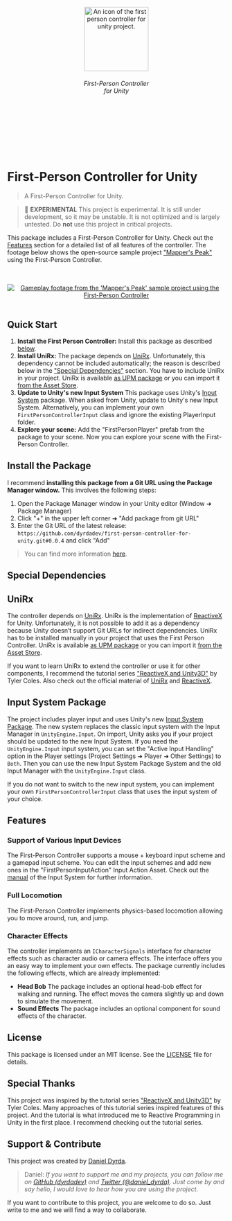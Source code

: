 <br>
<br>
<br>
<br>
<br>
<br>
<div align=center>
<a href="https://github.com/dyrdadev/first-person-controller-for-unit">
    <img src="./Media/icon.png" alt="An icon of the first person controller for unity project." width="148px"/>
</a>
</div>
<h6 align=center>
    First-Person Controller <br/> for Unity
</h6>
<br>
<br>
<br>
<br>
<br>
<br>

# First-Person Controller for Unity

> A First-Person Controller for Unity.

> 🧪 **EXPERIMENTAL** This project is experimental. It is still under development, so it may be unstable. It is not optimized and is largely untested. Do **not** use this project in critical projects.

This package includes a First-Person Controller for Unity. Check out the [Features](#features) section for a detailed list of all features of the controller. The footage below shows the open-source sample project ["Mapper's Peak"](https://github.com/dyrdadev/mappers-peak) using the First-Person Controller.

<p align=center>
    <br>
    <br>
    <a href="https://github.com/dyrdadev/first-person-controller-for-unity">
        <img src="./Media/first_person_controller_github_preview.gif" alt="Gameplay footage from the 'Mapper's Peak' sample project using the First-Person Controller"/>
    </a>
    <br>
    <br>
</p>

## Quick Start

1. **Install the First Person Controller:** Install this package as described [below](#install-the-package).
2. **Install UniRx:** The package depends on [UniRx](https://github.com/neuecc/UniRx). Unfortunately, this dependency cannot be included automatically; the reason is described below in the ["Special Dependencies"](#unirx) section. You have to include UniRx in your project. UniRx is available [as UPM package](https://github.com/neuecc/UniRx#upm-package) or you can import it [from the Asset Store](https://assetstore.unity.com/packages/tools/integration/unirx-reactive-extensions-for-unity-17276).
3. **Update to Unity's new Input System** This package uses Unity's [Input System](https://docs.unity3d.com/2020.2/Documentation/Manual/com.unity.inputsystem.html) package. When asked from Unity, update to Unity's new Input System. Alternatively, you can implement your own ```FirstPersonControllerInput``` class and ignore the existing PlayerInput folder.
4. **Explore your scene:** Add the "FirstPersonPlayer" prefab from the package to your scene. Now you can explore your scene with the First-Person Controller.

## Install the Package

I recommend **installing this package from a Git URL using the Package Manager window.** This involves the following steps:

1. Open the Package Manager window in your Unity editor (Window ➜ Package Manager)
2. Click "+" in the upper left corner ➜ "Add package from git URL" 
3. Enter the Git URL of the latest release: ```https://github.com/dyrdadev/first-person-controller-for-unity.git#0.0.4``` and click "Add"

> You can find more information [here](https://docs.unity3d.com/Manual/upm-ui-giturl.html).


## Special Dependencies

## UniRx

The controller depends on [UniRx](https://github.com/neuecc/UniRx). UniRx is the implementation of [ReactiveX](http://reactivex.io/) for Unity. Unfortunately, it is not possible to add it as a dependency because Unity doesn’t support Git URLs for indirect dependencies. UniRx has to be installed manually in your project that uses the First Person Controller. UniRx is available [as UPM package](https://github.com/neuecc/UniRx#upm-package) or you can import it [from the Asset Store](https://assetstore.unity.com/packages/tools/integration/unirx-reactive-extensions-for-unity-17276).

If you want to learn UniRx to extend the controller or use it for other components, I recommend the tutorial series ["ReactiveX and Unity3D"](https://javadocmd.com/blog/reactivex-unity3d-part-1/) by Tyler Coles. Also check out the official material of [UniRx](https://github.com/neuecc/UniRx) and [ReactiveX](http://reactivex.io/).

## Input System Package

The project includes player input and uses Unity's new [Input System Package](https://docs.unity3d.com/2020.2/Documentation/Manual/com.unity.inputsystem.html). The new system replaces the classic input system with the Input Manager in ```UnityEngine.Input```. On import, Unity asks you if your project should be updated to the new Input System. If you need the ```UnityEngine.Input``` input system, you can set the "Active Input Handling" option in the Player settings (Project Settings ➜ Player ➜ Other Settings) to ```Both```. Then you can use the new Input System Package System and the old Input Manager with the ```UnityEngine.Input``` class.

If you do not want to switch to the new input system, you can implement your own ```FirstPersonControllerInput``` class that uses the input system of your choice.

## Features

### Support of Various Input Devices

The First-Person Controller supports a mouse + keyboard input scheme and a gamepad input scheme. You can edit the input schemes and add new ones in the "FirstPersonInputAction" Input Action Asset. Check out the [manual](https://docs.unity3d.com/2020.2/Documentation/Manual/com.unity.inputsystem.html) of the Input System for further information.

### Full Locomotion

The First-Person Controller implements physics-based locomotion allowing you to move around, run, and jump.

### Character Effects

The controller implements an ```ICharacterSignals``` interface for character effects such as character audio or camera effects. The interface offers you an easy way to implement your own effects. The package currently includes the following effects, which are already implemented:

- **Head Bob** The package includes an optional head-bob effect for walking and running. The effect moves the camera slightly up and down to simulate the movement.
- **Sound Effects** The package includes an optional component for sound effects of the character.

## License

This package is licensed under an MIT license. See the [LICENSE](/LICENSE.md) file for details.

## Special Thanks

This project was inspired by the tutorial series ["ReactiveX and Unity3D"](https://javadocmd.com/blog/reactivex-unity3d-part-1/) by Tyler Coles. Many approaches of this tutorial series inspired features of this project. And the tutorial is what introduced me to Reactive Programming in Unity in the first place. I recommend checking out the tutorial series.

## Support & Contribute

This project was created by [Daniel Dyrda](https://dyrda.page).

> Daniel: _If you want to support me and my projects, you can follow me on [GitHub (dyrdadev)](https://github.com/dyrdadev) and [Twitter (@daniel_dyrda)](https://twitter.com/daniel_dyrda). Just come by and say hello, I would love to hear how you are using the project._

If you want to contribute to this project, you are welcome to do so. Just write to me and we will find a way to collaborate. 
